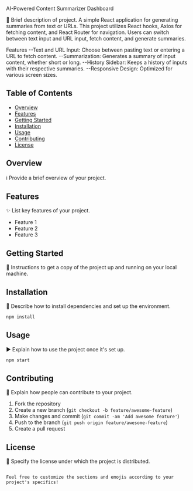 AI-Powered Content Summarizer Dashboard

🚀 Brief description of project.
A simple React application for generating summaries from text or URLs. This project utilizes React hooks, Axios for fetching content, and React Router for navigation. Users can switch between text input and URL input, fetch content, and generate summaries.

Features
--Text and URL Input: Choose between pasting text or entering a URL to fetch content.
--Summarization: Generates a summary of input content, whether short or long.
--History Sidebar: Keeps a history of inputs with their respective summaries.
--Responsive Design: Optimized for various screen sizes.

## Table of Contents

- [Overview](#overview)
- [Features](#features)
- [Getting Started](#getting-started)
- [Installation](#installation)
- [Usage](#usage)
- [Contributing](#contributing)
- [License](#license)

## Overview

ℹ️ Provide a brief overview of your project.

## Features

✨ List key features of your project.

- Feature 1
- Feature 2
- Feature 3

## Getting Started

🚦 Instructions to get a copy of the project up and running on your local machine.

## Installation

🔧 Describe how to install dependencies and set up the environment.

```bash
npm install
```

## Usage

▶️ Explain how to use the project once it's set up.

```bash
npm start
```

## Contributing

🤝 Explain how people can contribute to your project.

1. Fork the repository
2. Create a new branch (`git checkout -b feature/awesome-feature`)
3. Make changes and commit (`git commit -am 'Add awesome feature'`)
4. Push to the branch (`git push origin feature/awesome-feature`)
5. Create a pull request

## License

📝 Specify the license under which the project is distributed.

```

Feel free to customize the sections and emojis according to your project's specifics!

